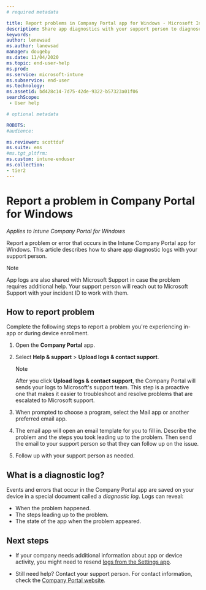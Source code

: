 ```yaml
---
# required metadata

title: Report problems in Company Portal app for Windows - Microsoft Intune
description: Share app diagnostics with your support person to diagnose a problem with the Company Portal app for Windows. 
keywords:
author: lenewsad
ms.author: lanewsad
manager: dougeby
ms.date: 11/04/2020
ms.topic: end-user-help
ms.prod:
ms.service: microsoft-intune
ms.subservice: end-user
ms.technology:
ms.assetid: bd428c14-7d75-42de-9322-b57323a01f06
searchScope:
 - User help

# optional metadata

ROBOTS:  
#audience:

ms.reviewer: scottduf
ms.suite: ems
#ms.tgt_pltfrm:
ms.custom: intune-enduser
ms.collection:
- tier2
---
```


# Report a problem in Company Portal for Windows      
*Applies to Intune Company Portal for Windows* 

Report a problem or error that occurs in the Intune Company Portal app for Windows. This article describes how to share app diagnostic logs with your support person. 

> [!NOTE]
> App logs are also shared with Microsoft Support in case the problem requires additional help. Your support person will reach out to Microsoft Support with your incident ID to work with them.    

## How to report problem 
Complete the following steps to report a problem you're experiencing in-app or during device enrollment. 

1. Open the **Company Portal** app.
2. Select **Help & support** > **Upload logs & contact support**.  
   
   > [!Note]	  
   > After you click **Upload logs & contact support**, the Company Portal will  sends your logs to Microsoft's support team. This step is a proactive one that makes it easier to troubleshoot and resolve problems that are escalated to Microsoft support. 

3. When prompted to choose a program, select the Mail app or another preferred email app.   
   
4. The email app will open an email template for you to fill in. Describe the problem and the steps you took leading up to the problem. Then send the email to your support person so that they can follow up on the issue.     

5. Follow up with your support person as needed.  

## What is a diagnostic log?

Events and errors that occur in the Company Portal app are saved on your device in a special document called a _diagnostic log_. Logs can reveal:  
* When the problem happened.  
* The steps leading up to the problem.  
* The state of the app when the problem appeared.   

## Next steps  

* If your company needs additional information about app or device activity, you might need to resend [logs from the Settings app](send-logs-to-your-it-admin-settings-windows.md). 

* Still need help? Contact your support person. For contact information, check the [Company Portal website](https://go.microsoft.com/fwlink/?linkid=2010980).   
